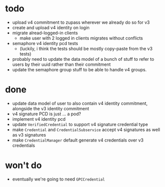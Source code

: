 # todo

- upload v4 commitment to zupass wherever we already do so for v3
- create and upload v4 identity on login
- migrate alread-logged-in clients
  - make user with 2 logged in clients migrates without conflicts
- semaphore v4 identity pcd tests
  - (luckily, i think the tests should be mostly copy-paste from the v3 tests)
- probably need to update the data model of a bunch of stuff to refer to users by their uuid rather than their commitment
- update the semaphore group stuff to be able to handle v4 groups.

# done

- update data model of user to also contain v4 identity commitment, alongside the v3 identity commitment
- v4 signature PCD is just ... a pod?
- implement v4 identity pcd
- update `VerifiedCredential` to support v4 signature credential type
- make `Credential` and `CredentialSubservice` accept v4 signatures as well as v3 signatures
- make `CredentialManager` default generate v4 credentials over v3 credentials

# won't do

- eventually we're going to need `GPCCredential`
